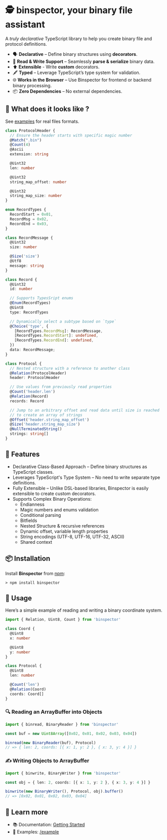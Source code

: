 # 🕵️ binspector, your binary file assistant

A _truly declarative_ TypeScript library to help you create binary file and
protocol definitions.

- 🗣️  __Declarative__ – Define binary structures using __decorators__.
- 🔄 __Read & Write Support__ – Seamlessly __parse & serialize__ binary data.
- ⬆️  __Extensible__ - Write __custom__ decorators.
- 🖋️ __Typed__ – Leverage TypeScript’s type system for validation.
- 🌐 __Works in the Browser__ – Use Binspector for frontend or backend binary processing.
- 📦 __Zero Dependencies__ – No external dependencies.

## 📌 What does it looks like ?

See [examples](https://github.com/tperale/binspector/tree/main/example) for
real files formats.

```typescript
class ProtocolHeader {
  // Ensure the header starts with specific magic number
  @Match(".bin")
  @Count(4)
  @Ascii
  extension: string

  @Uint32
  len: number

  @Uint32
  string_map_offset: number

  @Uint32
  string_map_size: number
}

enum RecordTypes {
  RecordStart = 0x01,
  RecordMsg = 0x02,
  RecordEnd = 0x03,
}

class RecordMessage {
  @Uint32
  size: number

  @Size('size')
  @Utf8
  message: string
}

class Record {
  @Uint32
  id: number

  // Supports TypesSript enums
  @Enum(RecordTypes)
  @Uint8
  type: RecordTypes

  // Dynamically select a subtype based on `type`
  @Choice('type', {
    [RecordTypes.RecordMsg]: RecordMessage,
    [RecordTypes.RecordStart]: undefined,
    [RecordTypes.RecordEnd]: undefined,
  })
  data: RecordMessage;
}

class Protocol {
  // Nested structure with a reference to another class
  @Relation(ProtocolHeader)
  header: ProtocolHeader

  // Use values from previously read properties
  @Count('header.len')
  @Relation(Record)
  records: Record

  // Jump to an arbitrary offset and read data until size is reached
  // to create an array of strings
  @Offset('header.string_map_offset')  
  @Size('header.string_map_size')  
  @NullTerminatedString()
  strings: string[]
}
```

## 🚀 Features

- Declarative Class-Based Approach – Define binary structures as TypeScript classes.
- Leverages TypeScript's Type System – No need to write separate type definitions.
- Fully Extensible – Unlike DSL-based libraries, Binspector is easily extensible to create custom decorators.
- Supports Complex Binary Operations:
  - Endianness
  - Magic numbers and enums validation
  - Conditional parsing
  - Bitfields
  - Nested Structure & recursive references
  - Dynamic offset, variable length properties
  - String encodings (UTF-8, UTF-16, UTF-32, ASCII)
  - Shared context

## 📦 Installation

Install __Binspector__ from [npm](https://www.npmjs.com/package/binspector):

```text
> npm install binspector
```

## 📁 Usage

Here’s a simple example of reading and writing a binary coordinate system.

```typescript
import { Relation, Uint8, Count } from 'binspector'

class Coord {
  @Uint8
  x: number

  @Uint8
  y: number
}

class Protocol {
  @Uint8
  len: number

  @Count('len')
  @Relation(Coord)
  coords: Coord[]
}
```

### 🔍 Reading an ArrayBuffer into Objects

```typescript
import { binread, BinaryReader } from 'binspector'

const buf = new Uint8Array([0x02, 0x01, 0x02, 0x03, 0x04])

binread(new BinaryReader(buf), Protocol)
// => { len: 2, coords: [{ x: 1, y: 2 }, { x: 3, y: 4 }] }
```

### ✍️  Writing Objects to ArrayBuffer

```typescript
import { binwrite, BinaryWriter } from 'binspector'

const obj = { len: 2, coords: [{ x: 1, y: 2 }, { x: 3, y: 4 }] }

binwrite(new BinaryWriter(), Protocol, obj).buffer()
// => [0x02, 0x01, 0x02, 0x03, 0x04]
```

## 📖 Learn more

- 📚 Documentation: [Getting Started](https://tperale.github.io/binspector/documents/Getting-Started-With-Binspector.html)
- 📂 Examples: [/example](https://github.com/tperale/binspector/tree/main/example)
